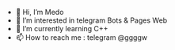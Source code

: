 - 👋 Hi, I’m Medo
- 👀 I’m interested in telegram Bots & Pages Web
- 🌱 I’m currently learning C++
- 📫 How to reach me : telegram @ggggw

<!---
RiotGearX/RiotGearX is a ✨ special ✨ repository because its `README.md` (this file) appears on your GitHub profile.
You can click the Preview link to take a look at your changes.
--->
